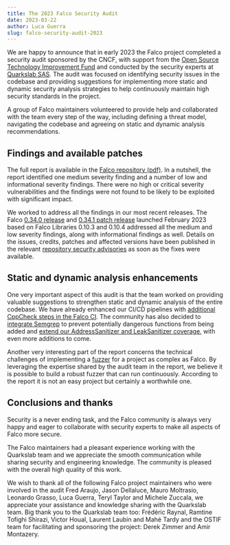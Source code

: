 ```yaml
---
title: The 2023 Falco Security Audit
date: 2023-03-22
author: Luca Guerra
slug: falco-security-audit-2023
---
```


We are happy to announce that in early 2023 the Falco project completed a security audit sponsored by the CNCF, with support from the [Open Source Technology Improvement Fund](https://www.ostif.org) and conducted by the security experts at [Quarkslab SAS](https://www.quarkslab.com/). The audit was focused on identifying security issues in the codebase and providing suggestions for implementing more static and dynamic security analysis strategies to help continuously maintain high security standards in the project.

A group of Falco maintainers volunteered to provide help and collaborated with the team every step of the way, including defining a threat model, navigating the codebase and agreeing on static and dynamic analysis recommendations.

## Findings and available patches

The full report is available in the [Falco repository (pdf)](https://github.com/falcosecurity/falco/blob/master/audits/SECURITY_AUDIT_2023_01_23-01-1097-LIV.pdf). In a nutshell, the report identified one medium severity finding and a number of low and informational severity findings. There were no high or critical severity vulnerabilities and the findings were not found to be likely to be exploited with significant impact.

We worked to address all the findings in our most recent releases. The Falco [0.34.0 release](https://falco.org/blog/falco-0-34-0/) and [0.34.1 patch release](https://falco.org/blog/falco-0-34-1/) launched February 2023 based on Falco Libraries 0.10.3 and 0.10.4 addressed all the medium and low severity findings, along with informational findings as well. Details on the issues, credits, patches and affected versions have been published in the relevant [repository security advisories](https://github.com/falcosecurity/libs/security/advisories) as soon as the fixes were available.

## Static and dynamic analysis enhancements

One very important aspect of this audit is that the team worked on providing valuable suggestions to strengthen static and dynamic analysis of the entire codebase. We have already enhanced our CI/CD pipelines with [additional CppCheck steps in the Falco CI](https://github.com/falcosecurity/falco/blob/93ae6bb6098e7563f94738839715c2d7ee8f5ab5/.github/workflows/staticanalysis.yaml). The community has also decided to [integrate Semgrep](https://github.com/falcosecurity/libs/tree/master/semgrep) to prevent potentially dangerous functions from being added and [extend our AddressSanitizer and LeakSanitizer coverage](https://github.com/falcosecurity/libs/blob/33b2337c384b608049c8d619698396bd706ad98b/.github/workflows/ci.yml#L283), with even more additions to come.

Another very interesting part of the report concerns the technical challenges of implementing a [fuzzer](https://owasp.org/www-community/Fuzzing) for a project as complex as Falco. By leveraging the expertise shared by the audit team in the report, we believe it is possible to build a robust fuzzer that can run continuously. According to the report it is not an easy project but certainly a worthwhile one.

## Conclusions and thanks

Security is a never ending task, and the Falco community is always very happy and eager to collaborate with security experts to make all aspects of Falco more secure. 

The Falco maintainers had a pleasant experience working with the Quarkslab team and we appreciate the smooth communication while sharing security and engineering knowledge. The community is pleased with the overall high quality of this work.

We wish to thank all of the following Falco project maintainers who were involved in the audit Fred Araujo, Jason Dellaluce, Mauro Moltrasio, Leonardo Grasso, Luca Guerra, Teryl Taylor and Michele Zuccala, we appreciate your assistance and knowledge sharing with the Quarkslab team. Big thank you to the Quarkslab team too: Frédéric Raynal, Ramtine Tofighi Shirazi, Victor Houal, Laurent Laubin and Mahé Tardy and the OSTIF team for facilitating and sponsoring the project: Derek Zimmer and Amir Montazery.
